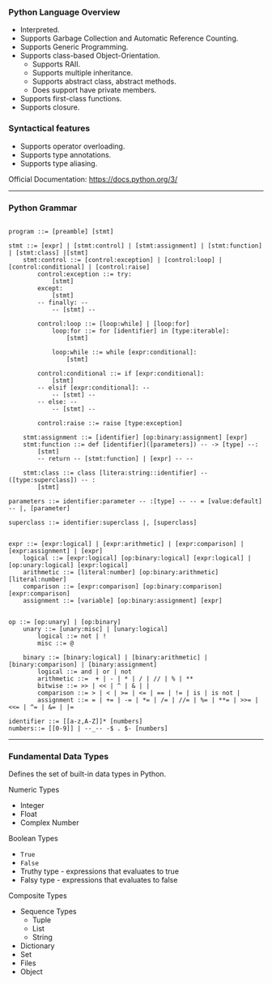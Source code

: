 ### Python Language Overview

- Interpreted.
- Supports Garbage Collection and Automatic Reference Counting.
- Supports Generic Programming. 
- Supports class-based Object-Orientation.
	- Supports RAII.
	- Supports multiple inheritance.
	- Supports abstract class, abstract methods.
	- Does support have private members.
- Supports first-class functions.
- Supports closure. 

### Syntactical features
- Supports operator overloading. 
- Supports type annotations.
- Supports type aliasing.

Official Documentation: https://docs.python.org/3/

---
### Python Grammar

```

program ::= [preamble] [stmt]

stmt ::= [expr] | [stmt:control] | [stmt:assignment] | [stmt:function] | [stmt:class] |[stmt]
	stmt:control ::= [control:exception] | [control:loop] | [control:conditional] | [control:raise]
		control:exception ::= try: 
			[stmt] 
		except:
			[stmt]
		-- finally: --
			-- [stmt] -- 

		control:loop ::= [loop:while] | [loop:for]
			loop:for ::= for [identifier] in [type:iterable]:
				[stmt]

			loop:while ::= while [expr:conditional]:
				[stmt]

		control:conditional ::= if [expr:conditional]:
			[stmt]
		-- elsif [expr:conditional]: --
			-- [stmt] --
		-- else: -- 
			-- [stmt] -- 

		control:raise ::= raise [type:exception]

	stmt:assignment ::= [identifier] [op:binary:assignment] [expr]
	stmt:function ::= def [identifier]([parameters]) -- -> [type] --:
		[stmt]
		-- return -- [stmt:function] | [expr] -- --

	stmt:class ::= class [litera:string::identifier] -- ([type:superclass]) -- :
		[stmt]

parameters ::= identifier:parameter -- :[type] -- -- = [value:default] -- |, [parameter]

superclass ::= identifier:superclass |, [superclass]


expr ::= [expr:logical] | [expr:arithmetic] | [expr:comparison] | [expr:assignment] | [expr]
	logical ::= [expr:logical] [op:binary:logical] [expr:logical] | [op:unary:logical] [expr:logical]
    arithmetic ::= [literal:number] [op:binary:arithmetic] [literal:number] 
    comparison ::= [expr:comparison] [op:binary:comparison] [expr:comparison]
    assignment ::= [variable] [op:binary:assignment] [expr]


op ::= [op:unary] | [op:binary]
	unary ::= [unary:misc] | [unary:logical]
        logical ::= not | !
        misc ::= @

	binary ::= [binary:logical] | [binary:arithmetic] | [binary:comparison] | [binary:assignment]
        logical ::= and | or | not
        arithmetic ::=  + | - | * | / | // | % | ** 
		bitwise ::= >> | << | ^ | & | |
        comparison ::= > | < | >= | <= | == | != | is | is not | 
        assignment ::= = | += | -= | *= | /= | //= | %= | **= | >>= | <<= | ^= | &= | |=

identifier ::= [[a-z,A-Z]]* [numbers]
numbers::= [[0-9]] | --_-- -$ . $- [numbers]

```

---
### Fundamental Data Types
Defines the set of built-in data types in Python. 

Numeric Types
- Integer
- Float
- Complex Number

Boolean Types
- `True`
- `False`
- Truthy type - expressions that evaluates to true
- Falsy type - expressions that evaluates to false

Composite Types
- Sequence Types 
	- Tuple
	- List
	- String
- Dictionary
- Set
- Files
- Object